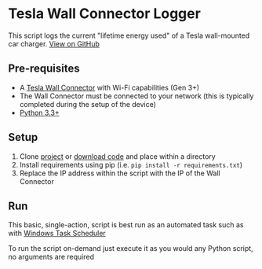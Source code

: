 # Tesla Wall Connector Logger
This script logs the current "lifetime energy used" of a Tesla wall-mounted car charger.
[View on GitHub](https://github.com/Codisimus/Tesla-Wall-Connector-Logger)

## Pre-requisites
- A [Tesla Wall Connector](https://shop.tesla.com/product/wall-connector) with Wi-Fi capabilities (Gen 3+)
- The Wall Connector must be connected to your network (this is typically completed during the setup of the device)
- [Python 3.3+](https://www.python.org/downloads/)

## Setup
1. Clone [project](https://github.com/Codisimus/Tesla-Wall-Connector-Logger) or [download code](https://github.com/Codisimus/Tesla-Wall-Connector-Logger/archive/refs/heads/main.zip) and place within a directory
2. Install requirements using pip (i.e. `pip install -r requirements.txt`)
3. Replace the IP address within the script with the IP of the Wall Connector

## Run
This basic, single-action, script is best run as an automated task such as with [Windows Task Scheduler](https://learn.microsoft.com/en-us/windows/win32/taskschd/about-the-task-scheduler)

To run the script on-demand just execute it as you would any Python script, no arguments are required
